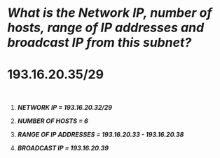 # _What is the Network IP, number of hosts, range of IP addresses and broadcast IP from this subnet?_

# **193.16.20.35/29**
<br>
<ol>
<li>

**_NETWORK IP = 193.16.20.32/29_**

</li>
<li>

**_NUMBER OF HOSTS = 6_**

</li>
<li>

**_RANGE OF IP ADDRESSES = 193.16.20.33  -  193.16.20.38_**

</li>
<li>

**_BROADCAST IP = 193.16.20.39_**

</li>
</ol>